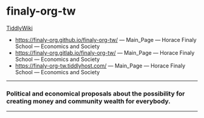 # finaly-org-tw

<a href="https://tiddlywiki.com/" rel="noopener noreferrer" target="_blank"> TiddlyWiki</a>

* https://finaly-org.github.io/finaly-org-tw/ — Main_Page — Horace Finaly School — Economics and Society
* https://finaly-org.gitlab.io/finaly-org-tw/ — Main_Page — Horace Finaly School — Economics and Society
* https://finaly-org-tw.tiddlyhost.com/ — Main_Page — Horace Finaly School — Economics and Society

---

### Political and economical proposals about the possibility for creating money and community wealth for everybody.

---
